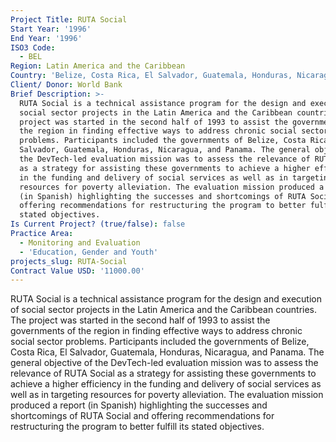 ```yaml
---
Project Title: RUTA Social
Start Year: '1996'
End Year: '1996'
ISO3 Code:
  - BEL
Region: Latin America and the Caribbean
Country: 'Belize, Costa Rica, El Salvador, Guatemala, Honduras, Nicaragua, and Panama'
Client/ Donor: World Bank
Brief Description: >-
  RUTA Social is a technical assistance program for the design and execution of
  social sector projects in the Latin America and the Caribbean countries. The
  project was started in the second half of 1993 to assist the governments of
  the region in finding effective ways to address chronic social sector
  problems. Participants included the governments of Belize, Costa Rica, El
  Salvador, Guatemala, Honduras, Nicaragua, and Panama. The general objective of
  the DevTech-led evaluation mission was to assess the relevance of RUTA Social
  as a strategy for assisting these governments to achieve a higher efficiency
  in the funding and delivery of social services as well as in targeting
  resources for poverty alleviation. The evaluation mission produced a report
  (in Spanish) highlighting the successes and shortcomings of RUTA Social and
  offering recommendations for restructuring the program to better fulfill its
  stated objectives.
Is Current Project? (true/false): false
Practice Area:
  - Monitoring and Evaluation
  - 'Education, Gender and Youth'
projects_slug: RUTA-Social
Contract Value USD: '11000.00'
---
```

RUTA Social is a technical assistance program for the design and execution of social sector projects in the Latin America and the Caribbean countries. The project was started in the second half of 1993 to assist the governments of the region in finding effective ways to address chronic social sector problems. Participants included the governments of Belize, Costa Rica, El Salvador, Guatemala, Honduras, Nicaragua, and Panama. The general objective of the DevTech-led evaluation mission was to assess the relevance of RUTA Social as a strategy for assisting these governments to achieve a higher efficiency in the funding and delivery of social services as well as in targeting resources for poverty alleviation. The evaluation mission produced a report (in Spanish) highlighting the successes and shortcomings of RUTA Social and offering recommendations for restructuring the program to better fulfill its stated objectives.
